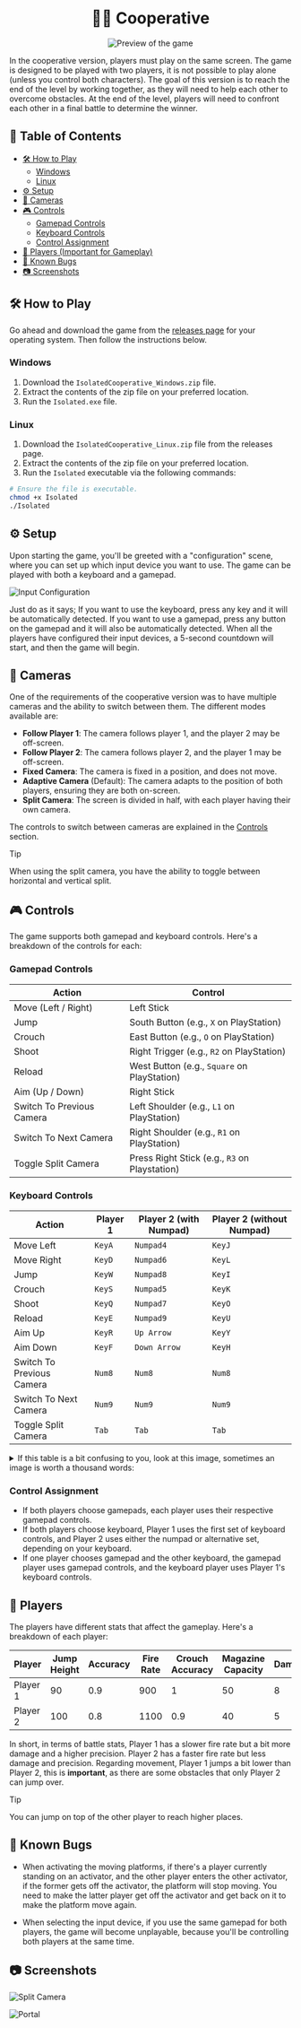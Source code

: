 <div align="center">
  <h1>🤝🏻 Cooperative</h1>
  <p></p>
</div>

<div align="center">
  <img src="./.github/assets/preview.png" alt="Preview of the game">
</div>

<p></p>

In the cooperative version, players must play on the same screen. The game is designed to be played with two players, it is not possible to play alone (unless you control both characters). The goal of this version is to reach the end of the level by working together, as they will need to help each other to overcome obstacles. At the end of the level, players will need to confront each other in a final battle to determine the winner.

## 📖 Table of Contents

- [🛠️ How to Play](#️-how-to-play)
  - [Windows](#windows)
  - [Linux](#linux)
- [⚙️ Setup](#️-setup)
- [🎥 Cameras](#-cameras)
- [🎮 Controls](#-controls)
  - [Gamepad Controls](#gamepad-controls)
  - [Keyboard Controls](#keyboard-controls)
  - [Control Assignment](#control-assignment)
- [🤖 Players (Important for Gameplay)](#-players)
- [🤯 Known Bugs](#-known-bugs)
- [📷 Screenshots](#-screenshots)

## 🛠️ How to Play

Go ahead and download the game from the [releases page](https://github.com/iivvaannxx/isolated/releases/tag/cooperative) for your operating system. Then follow the instructions below.

### Windows

1. Download the `IsolatedCooperative_Windows.zip` file.
2. Extract the contents of the zip file on your preferred location.
3. Run the `Isolated.exe` file.

### Linux
1. Download the `IsolatedCooperative_Linux.zip` file from the releases page.
2. Extract the contents of the zip file on your preferred location.
3. Run the `Isolated` executable via the following commands:
```bash
# Ensure the file is executable.
chmod +x Isolated
./Isolated
```
## ⚙️ Setup

Upon starting the game, you'll be greeted with a "configuration" scene, where you can set up which input device you want to use. The game can be played with both a keyboard and a gamepad.

![Input Configuration](./.github/assets/device.png)

Just do as it says; If you want to use the keyboard, press any key and it will be automatically detected. If you want to use a gamepad, press any button on the gamepad and it will also be automatically detected. When all the players have configured their input devices, a 5-second countdown will start, and then the game will begin.

## 🎥 Cameras

One of the requirements of the cooperative version was to have multiple cameras and the ability to switch between them. The different modes available are:

- **Follow Player 1**: The camera follows player 1, and the player 2 may be off-screen.
- **Follow Player 2**: The camera follows player 2, and the player 1 may be off-screen.
- **Fixed Camera**: The camera is fixed in a position, and does not move.
- **Adaptive Camera** (Default): The camera adapts to the position of both players, ensuring they are both on-screen.
- **Split Camera**: The screen is divided in half, with each player having their own camera.

The controls to switch between cameras are explained in the [Controls](#-controls) section.

> [!TIP]
> When using the split camera, you have the ability to toggle between horizontal and vertical split.

## 🎮 Controls

The game supports both gamepad and keyboard controls. Here's a breakdown of the controls for each:

### Gamepad Controls

| Action | Control |
|--------|---------|
| Move (Left / Right) | Left Stick |
| Jump | South Button (e.g., `X` on PlayStation) |
| Crouch | East Button (e.g., `O` on PlayStation) |
| Shoot | Right Trigger (e.g., `R2` on PlayStation) |
| Reload | West Button (e.g., `Square` on PlayStation) |
| Aim (Up / Down) | Right Stick |
| Switch To Previous Camera | Left Shoulder (e.g., `L1` on PlayStation) |
| Switch To Next Camera | Right Shoulder (e.g., `R1` on PlayStation) |
| Toggle Split Camera | Press Right Stick (e.g., `R3` on Playstation) |

### Keyboard Controls

| Action | Player 1 | Player 2 (with Numpad) | Player 2 (without Numpad) |
|--------|----------|------------------------|---------------------------|
| Move Left | `KeyA` | `Numpad4` | `KeyJ` |
| Move Right | `KeyD` | `Numpad6` | `KeyL` |
| Jump | `KeyW` | `Numpad8` | `KeyI` |
| Crouch | `KeyS` | `Numpad5` | `KeyK` |
| Shoot | `KeyQ` | `Numpad7` | `KeyO` |
| Reload | `KeyE` | `Numpad9` | `KeyU` |
| Aim Up | `KeyR` | `Up Arrow` | `KeyY` |
| Aim Down | `KeyF` | `Down Arrow` | `KeyH` |
| Switch To Previous Camera | `Num8` | `Num8` | `Num8` |
| Switch To Next Camera | `Num9` | `Num9` | `Num9` |
| Toggle Split Camera | `Tab` | `Tab` | `Tab` |

<details>
  <p></p>
  <summary>If this table is a bit confusing to you, look at this image, sometimes an image is worth a thousand words:</summary>

  ![Controls](./.github/assets/controls.png)

</details>

### Control Assignment

- If both players choose gamepads, each player uses their respective gamepad controls.
- If both players choose keyboard, Player 1 uses the first set of keyboard controls, and Player 2 uses either the numpad or alternative set, depending on your keyboard.
- If one player chooses gamepad and the other keyboard, the gamepad player uses gamepad controls, and the keyboard player uses Player 1's keyboard controls.

## 🤖 Players

The players have different stats that affect the gameplay. Here's a breakdown of each player:

| Player | Jump Height | Accuracy | Fire Rate | Crouch Accuracy | Magazine Capacity | Damage |
|--------|-------------|----------|-----------|-----------------|-------------------|--------|
| Player 1 | 90 | 0.9 | 900 | 1 | 50 | 8 |
| Player 2 | 100 | 0.8 | 1100 | 0.9 | 40 | 5 |

In short, in terms of battle stats, Player 1 has a slower fire rate but a bit more damage and a higher precision. Player 2 has a faster fire rate but less damage and precision. Regarding movement, Player 1 jumps a bit lower than Player 2, this is **important**, as there are some obstacles that only Player 2 can jump over.

> [!TIP]
> You can jump on top of the other player to reach higher places.


## 🤯 Known Bugs

- When activating the moving platforms, if there's a player currently standing on an activator, and the other player enters the other activator, if the former gets off the activator, the platform will stop moving. You need to make the latter player get off the activator and get back on it to make the platform move again.

- When selecting the input device, if you use the same gamepad for both players, the game will become unplayable, because you'll be controlling both players at the same time.

## 📷 Screenshots

![Split Camera](./.github/assets/split-camera.png)

![Portal](./.github/assets/portal.png)

